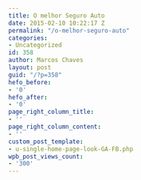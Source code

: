```yaml
---
title: O melhor Seguro Auto
date: 2015-02-10 10:22:17 Z
permalink: "/o-melhor-seguro-auto"
categories:
- Uncategorized
id: 358
author: Marcos Chaves
layout: post
guid: "/?p=358"
hefo_before:
- '0'
hefo_after:
- '0'
page_right_column_title:
- ''
page_right_column_content:
- ''
custom_post_template:
- u-single-home-page-look-GA-FB.php
wpb_post_views_count:
- '300'
---
```


<div class="vemmClicksWidget" id="be2b0d1f-7dbc-4a9e-958d-2a6446026969" style="width:250px;height:262px;">
</div>